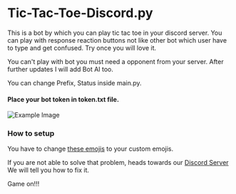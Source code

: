# Tic-Tac-Toe-Discord.py
This is  a bot by which you can play tic tac toe in your discord server. You can play with response reaction buttons not like other bot which user have to type and get confused.
Try once you will love it.

You can't play with bot you must need a opponent from your server. After further updates I will add Bot AI too.

You can change Prefix, Status inside main.py.

<h4>Place your bot token in token.txt file.</h4>

![Example Image](https://i.imgur.com/imeGRZD.gif)


<h3>How to setup</h3>

You have to change [these emojis](https://github.com/SQWiperYT/Tic-Tac-Toe-Discord.py/blob/master/cogs/ttt.py#L014-L26) to your custom emojis.


If you are not able to solve that problem, heads towards our [Discord Server](https://discord.gg/sgY2cyk)
We will tell you how to fix it.

Game on!!!
